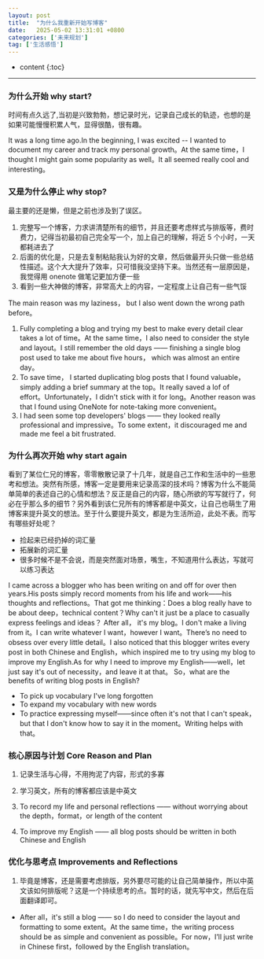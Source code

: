 ```yaml
---
layout: post
title:  "为什么我重新开始写博客"
date:   2025-05-02 13:31:01 +0800
categories: ['未来规划']
tag: ['生活感悟']
---
```


* content
{:toc}

------
### 为什么开始 why start?

时间有点久远了,当初是兴致勃勃，想记录时光，记录自己成长的轨迹，也想的是如果可能慢慢积累人气，显得很酷，很有趣。

It was a long time ago.In the beginning, I was excited -- I wanted to document my career and track my personal growth。At the same time，I thought I might gain some popularity as well。It all seemed really cool and interesting。

### 又是为什么停止 why stop?

最主要的还是懒，但是之前也涉及到了误区。

1. 完整写一个博客，力求讲清楚所有的细节，并且还要考虑样式与排版等，费时费力，记得当初最初自己完全写一个，加上自己的理解，将近 5 个小时，一天都耗进去了
2. 后面的优化是，只是去复制粘贴我认为好的文章，然后做最开头只做一些总结性描述。这个大大提升了效率，只可惜我没坚持下来。当然还有一层原因是，我觉得用 onenote 做笔记更加方便一些
3. 看到一些大神做的博客，非常高大上的内容，一定程度上让自己有一些气馁

The main reason was my laziness， but I also went down the wrong path before。

1. Fully completing a blog and trying my best to make every detail clear takes a lot of time。At the same time，I also need to consider the style and layout。I still remember the old days —— finishing a single blog post used to take me about five hours， which was almost an entire day。
2. To save time， I started duplicating blog posts that I found valuable，simply adding a brief summary at the top。It really saved a lof of effort。Unfortunately，I didn't stick with it for long。Another reason was that I found using OneNote for note-taking more convenient。
3. I had seen some top developers' blogs —— they looked really professional and impressive。To some extent，it discouraged me and made me feel a bit frustrated.

### 为什么再次开始 why start again

看到了某位仁兄的博客，零零散散记录了十几年，就是自己工作和生活中的一些思考和想法。突然有所感，博客一定是要用来记录高深的技术吗？博客为什么不能简单简单的表述自己的心情和想法？反正是自己的内容，随心所欲的写写就行了，何必在乎那么多的细节？另外看到该仁兄所有的博客都是中英文，让自己也萌生了用博客来提升英文的想法。至于什么要提升英文，都是为生活所迫，此处不表。而写有哪些好处呢？

- 捡起来已经扔掉的词汇量
- 拓展新的词汇量
- 很多时候不是不会说，而是突然面对场景，嘴生，不知道用什么表达，写就可以练习表达

I came across a blogger who has been writing on and off for over then years.His posts simply record moments from his life and work——his thoughts and reflections。That got me thinking：Does a blog really have to be about deep，technical content？Why can't it just be a place to casually express feelings and ideas？
After all， it's my blog。I don't make a living from it。I can write whatever I want，however I want。There’s no need to obsess over every little detail。I also noticed that this blogger writes every post in both Chinese and English，which inspired me to try using my blog to improve my English.As for why I need to improve my English——well，let just say it's out of necessity，and leave it at that。
So，what are the benefits of writing blog posts in English?

* To pick up vocabulary I've long forgotten
* To expand my vocabulary with new words
* To practice expressing myself——since often it's not that I can't speak，but that I don't know how to say it in the moment。Writing helps with that。

### 核心原因与计划 Core Reason and Plan

1. 记录生活与心得，不用拘泥了内容，形式的多寡
2. 学习英文，所有的博客都应该是中英文

1. To record my life and personal reflections —— without worrying about the depth，format，or length of the content
2. To improve my English —— all blog posts should be written in both Chinese and English

### 优化与思考点 Improvements and Reflections

1. 毕竟是博客，还是需要考虑排版，另外要尽可能的让自己简单操作，所以中英文该如何排版呢？这是一个持续思考的点。暂时的话，就先写中文，然后在后面翻译即可。

- After all，it's still a blog —— so I do need to consider the layout and formatting to some extent。At the same time，the writing process should be as simple and convenient as possible。For now，I’ll just write in Chinese first，followed by the English translation。

